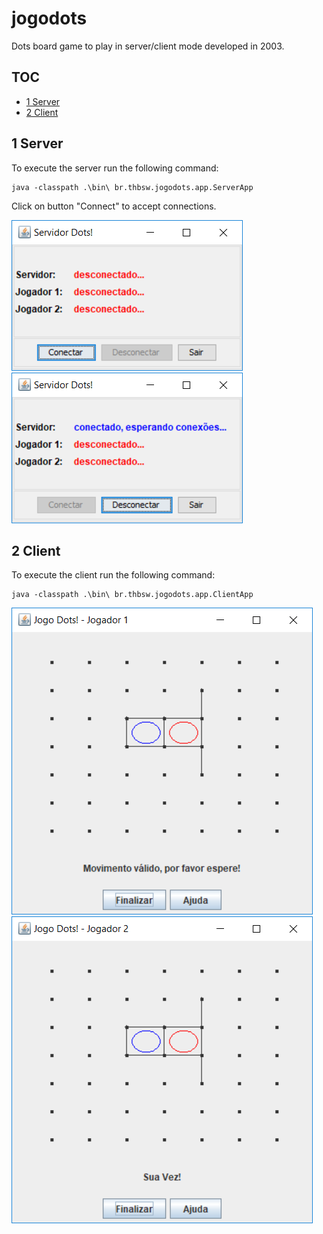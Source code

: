jogodots
=======================================
Dots board game to play in server/client mode developed in 2003.

TOC
---
- [1 Server](#1-server)
- [2 Client](#2-client)

1 Server
--------

To execute the server run the following command:
```
java -classpath .\bin\ br.thbsw.jogodots.app.ServerApp
```

Click on button "Connect" to accept connections.

![01-server-init](https://github.com/thiagohb/jogodots/blob/master/jogodots/man/images/01-server-init.png)
![02-server-waiting-player1](https://github.com/thiagohb/jogodots/blob/master/jogodots/man/images/02-server-waiting-player1.png)

2 Client
--------

To execute the client run the following command:
```
java -classpath .\bin\ br.thbsw.jogodots.app.ClientApp
```

![23-client1-5th-dash](https://github.com/thiagohb/jogodots/blob/master/jogodots/man/images/23-client1-5th-dash.png)
![24-client2-next-turn](https://github.com/thiagohb/jogodots/blob/master/jogodots/man/images/24-client2-next-turn.png)

